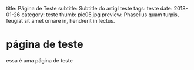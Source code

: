 title: Página de Teste
subtitle: Subtitle do artigl teste
tags: teste
date: 2018-01-26
category: teste
thumb: pic05.jpg
preview: Phasellus quam turpis, feugiat sit amet ornare in, hendrerit in lectus.

# página de teste
essa é uma página de teste
